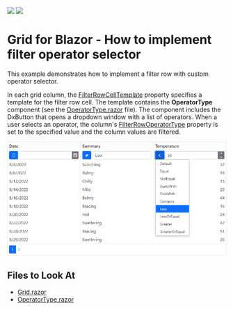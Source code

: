 <!-- default badges list -->
[![](https://img.shields.io/badge/Open_in_DevExpress_Support_Center-FF7200?style=flat-square&logo=DevExpress&logoColor=white)](https://supportcenter.devexpress.com/ticket/details/T1106516)
[![](https://img.shields.io/badge/📖_How_to_use_DevExpress_Examples-e9f6fc?style=flat-square)](https://docs.devexpress.com/GeneralInformation/403183)
<!-- default badges end -->

# Grid for Blazor - How to implement filter operator selector

This example demonstrates how to implement a filter row with custom operator selector.

In each grid column, the [FilterRowCellTemplate](https://docs.devexpress.com/Blazor/DevExpress.Blazor.DxGridDataColumn.FilterRowCellTemplate) property specifies a template for the filter row cell. The template contains the **OperatorType** component (see the [OperatorType.razor](./CS/DxGridFilterOperatorSelector/Components/OperatorType.razor) file). The component includes the DxButton that opens a dropdown window with a list of operators. When a user selects an operator, the column's [FilterRowOperatorType](http://docs.devexpress.devx/Blazor/DevExpress.Blazor.DxGridDataColumn.FilterRowOperatorType) property is set to the specified value and the column values are filtered.

![Grid with filter](image.png)

## Files to Look At

- [Grid.razor](./CS/DxGridFilterOperatorSelector/Pages/Grid.razor)
- [OperatorType.razor](./CS/DxGridFilterOperatorSelector/Components/OperatorType.razor)
